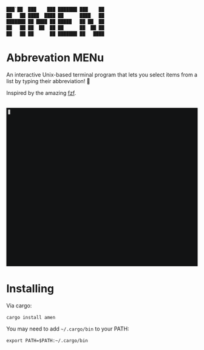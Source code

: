 ```
███`██  ███    ███ ███████ ███    ██ 
██   ██ ████  ████ ██      ████   ██ 
███████ ██ ████ ██ █████   ██ ██  ██ 
██   ██ ██  ██  ██ ██      ██  ██ ██ 
██   ██ ██      ██ ███████ ██   ████ 
```
# Abbrevation MENu

An interactive Unix-based terminal program that lets you select items from a list by typing their abbreviation! 🙏

Inspired by the amazing [fzf](https://github.com/junegunn/fzf).

 [![asciicast](doc/amen.gif)](doc/amen.gif)

# Installing

Via cargo:
```
cargo install amen
```

You may need to add `~/.cargo/bin` to your PATH:
```
export PATH=$PATH:~/.cargo/bin
```
